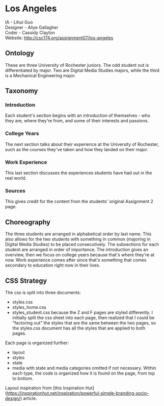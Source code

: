 # Los Angeles
IA - Lihui Guo  
Designer - Aliye Gallagher  
Coder - Cassidy Clayton  
Website: http://csc174.org/assignment07/los-angeles

## Ontology
These are three University of Rochester juniors. The odd student out is differentiated by major. Two are Digital Media Studies majors, while the third is a Mechanical Engineering major.

## Taxonomy
### Introduction
Each student's section begins with an introduction of themselves - who they are, where they're from, and some of their interests and passions.
### College Years
The next section talks about their experience at the University of Rochester, such as the courses they've taken and how they landed on their major.
### Work Experience
This last section discusses the experiences students have had out in the real world.
### Sources
This gives credit for the content from the students' original Assignment 2 page.

## Choreography
The three students are arranged in alphabetical order by last name. This also allows for the two students with something in common (majoring in Digital Media Studies) to be placed consecutively.
The subsections for each student are arranged in order of importance. The introduction gives an overview, then we focus on college years because that's where they're at now. Work experience comes after since that's something that comes secondary to education right now in their lives.


## CSS Strategy
The css is split into three documents:
- styles.css
- styles_home.css
- styles_student.css
because the Z and F pages are styled differently. I initially split the css sheet into each page, then realized that I could be "factoring out" the styles that are the same between the two pages, so the styles.css document has all the styles that are applied to both pages.

Each page is organized further:
- layout
- styles
- state
- media
with state and media categories omitted if not necessary. Within each type, the code is organized how it is found on the page, from top to bottom.

Layout inspiration from [this Inspiration Hut] (https://inspirationhut.net/inspiration/powerful-simple-branding-socio-design/) article.
